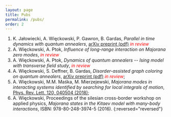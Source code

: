```yaml
---
layout: page
title: Pubs
permalink: /pubs/
order: 2
---
```


1. K. Jałowiecki, A. Więckowski, P. Gawron, B. Gardas, *Parallel in time dynamics with quantum annealers*, 
[arXiv preprint (pdf)](https://arxiv.org/abs/1909.04929) <span style="color:red">*in review*</span>
1. A. Więckowski, A. Ptok, *Influence of long-range interaction on Majorana zero modes*, <span style="color:red">*in review*</span>
1. A. Więckowski, A. Ptok, *Dynamics of quantum annealers -- Ising model with transverse field study*, <span style="color:red">*in review*</span>
2. A. Więckowski, S. Deffner, B. Gardas,
*Disorder-assisted graph coloring on quantum annealers*,
[arXiv preprint (pdf)](https://arxiv.org/pdf/1903.07056.pdf) <span style="color:red">*in review*</span>;
3. A. Więckowski, M.M. Maśka, M. Mierzejewski, 
*Majorana modes in interacting systems identified by searching for local integrals of motion*, 
[Phys. Rev. Lett. 120, 040504 (2018)](https://journals.aps.org/prl/abstract/10.1103/PhysRevLett.120.040504);
4. A. Więckowski,
Proceedings of the silesian cross-border workshop on applied physics, *Majorana
states in the Kitaev model with many-body interactions*, ISBN: 978-80-248-3974-5 (2016).
{:reversed="reversed"}
